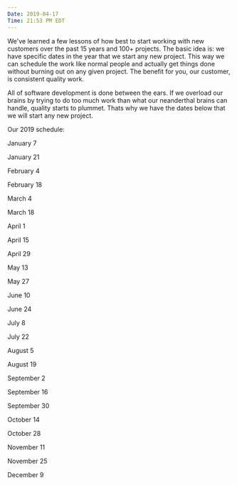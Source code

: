 ```yaml
---
Date: 2019-04-17
Time: 21:53 PM EDT
---
```


We've learned a few lessons of how best to start working with new customers over the past 15 years and 100+ projects. The basic idea is: we have specific dates in the year that we start any new project. This way we can schedule the work like normal people and actually get things done without burning out on any given project. The benefit for you, our customer, is consistent quality work. 

All of software development is done between the ears. If we overload our brains by trying to do too much work than what our neanderthal brains can handle, quality starts to plummet. Thats why we have the dates below that we will start any new project.


Our 2019 schedule:

January 7

January 21

February 4

February 18

March 4

March 18

April 1

April 15

April 29

May 13

May 27

June 10

June 24

July 8

July 22

August 5

August 19

September 2

September 16

September 30

October 14

October 28

November 11 

November 25 

December 9
